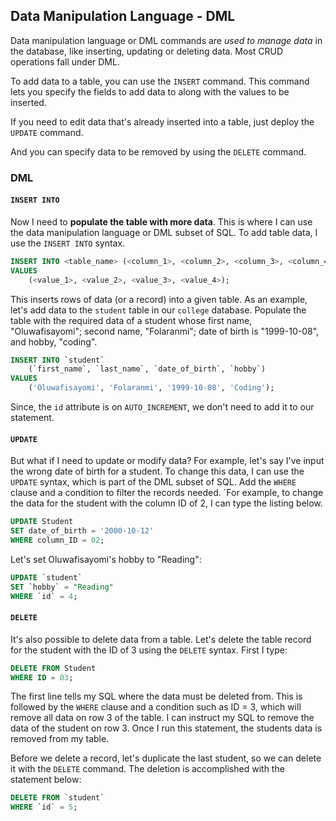 ## **Data Manipulation Language - DML**

Data manipulation language or DML commands are *used to manage data* in the database, like inserting, updating or deleting data. Most CRUD operations fall under DML.

To add data to a table, you can use the `INSERT` command. This command lets you specify the fields to add data to along with the values to be inserted.

If you need to edit data that's already inserted into a table, just deploy the `UPDATE` command.

And you can specify data to be removed by using the `DELETE` command.

### **DML**

#### **`INSERT INTO`**

Now I need to **populate the table with more data**. This is where I can use the data manipulation language or DML subset of SQL. To add table data, I use the `INSERT INTO` syntax.

```sql
INSERT INTO <table_name> (<column_1>, <column_2>, <column_3>, <column_4>) 
VALUES
    (<value_1>, <value_2>, <value_3>, <value_4>);
```

This inserts rows of data (or a record) into a given table. As an example, let's add data to the `student` table in our `college` database. Populate the table with the required data of a student whose first name, "Oluwafisayomi"; second name, "Folaranmi"; date of birth is "1999-10-08", and hobby, "coding".

```sql
INSERT INTO `student` 
    (`first_name`, `last_name`, `date_of_birth`, `hobby`)
VALUES 
    ('Oluwafisayomi', 'Folaranmi', '1999-10-08', 'Coding');
```

Since, the `id` attribute is on `AUTO_INCREMENT`, we don't need to add it to our statement.

#### **`UPDATE`**

But what if I need to update or modify data? For example, let's say I've input the wrong date of birth for a student. To change this data, I can use the `UPDATE` syntax, which is part of the DML subset of SQL. Add the `WHERE` clause and a condition to filter the records needed. `For example, to change the data for the student with the column ID of 2, I can type the listing below.


```sql
UPDATE Student 
SET date_of_birth = '2000-10-12' 
WHERE column_ID = 02;
```

Let's set Oluwafisayomi's hobby to "Reading":

```sql
UPDATE `student`
SET `hobby` = "Reading"
WHERE `id` = 4;
```

#### **`DELETE`**

It's also possible to delete data from a table. Let's delete the table record for the student with the ID of 3 using the `DELETE` syntax. First I type: 

```sql
DELETE FROM Student 
WHERE ID = 03;
```

The first line tells my SQL where the data must be deleted from. This is followed by the `WHERE` clause and a condition such as ID = 3, which will remove all data on row 3 of the table. I can instruct my SQL to remove the data of the student on row 3. Once I run this statement, the students data is removed from my table. 

Before we delete a record, let's duplicate the last student, so we can delete it with the `DELETE` command. The deletion is accomplished with the statement below:

```sql
DELETE FROM `student`
WHERE `id` = 5;
```
